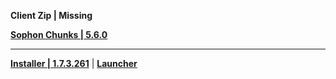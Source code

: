 **Client Zip | Missing**

**[Sophon Chunks | 5.6.0](https://sg-downloader-api.hoyoverse.com/downloader/sophon_chunk/api/getBuild?branch=main&package_id=ScSYQBFhu9&password=bDL4JUHL625x&tag=5.6.0)**

---

**[Installer | 1.7.3.261](https://download-porter.hoyoverse.com/download-porter/2025/05/16/GenshinImpact_install_202504281655.exe?trace_key=GenshinImpact_install_ua_07551be791a1)** | **[Launcher](https://hyp-webstatic.hoyoverse.com/hyp-client/VYTpXlbWo8_1.7.3.261_1_1_cps_hyp_global_VYTpXlbWo8_21hoyoverse_202505081105_YXxcagMy.zip)**
